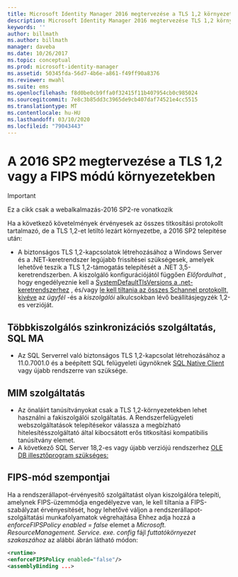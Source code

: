 ```yaml
---
title: Microsoft Identity Manager 2016 megtervezése a TLS 1,2 környezetben | Microsoft Docs
description: Microsoft Identity Manager 2016 megtervezése TLS 1,2 környezetben
keywords: ''
author: billmath
ms.author: billmath
manager: daveba
ms.date: 10/26/2017
ms.topic: conceptual
ms.prod: microsoft-identity-manager
ms.assetid: 50345fda-56d7-4b6e-a861-f49ff90a8376
ms.reviewer: mwahl
ms.suite: ems
ms.openlocfilehash: f8d0be0cb9ffa0f32415f11b407954cb0c985024
ms.sourcegitcommit: 7e8c3b85dd3c3965de9cb407daf74521e4cc5515
ms.translationtype: MT
ms.contentlocale: hu-HU
ms.lasthandoff: 03/10/2020
ms.locfileid: "79043443"
---
```

# <a name="planning-mim-2016-sp2-in-tls-12-or-fips-mode-environments"></a>A 2016 SP2 megtervezése a TLS 1,2 vagy a FIPS módú környezetekben


> [!IMPORTANT]
> Ez a cikk csak a webalkalmazás-2016 SP2-re vonatkozik

Ha a következő követelmények érvényesek az összes titkosítási protokollt tartalmazó, de a TLS 1,2-et letiltó lezárt környezetbe, a 2016 SP2 telepítése után:
- A biztonságos TLS 1,2-kapcsolatok létrehozásához a Windows Server és a .NET-keretrendszer legújabb frissítései szükségesek, amelyek lehetővé teszik a TLS 1,2-támogatás telepítését a .NET 3,5-keretrendszerben. A kiszolgáló konfigurációjától függően *Előfordulhat* , hogy engedélyeznie kell a [SystemDefaultTlsVersions a .net-keretrendszerhez](https://support.microsoft.com/help/3154520/support-for-tls-system-default-versions-included-in-the-net-framework) , és/vagy [le kell tiltania az összes Schannel protokollt, kivéve](https://docs.microsoft.com/windows-server/security/tls/tls-registry-settings) az *ügyfél* -és a *kiszolgálói* alkulcsokban lévő beállításjegyzék 1,2-es verzióját.

## <a name="mim-synchronization-service-sql-ma"></a>Többkiszolgálós szinkronizációs szolgáltatás, SQL MA

- Az SQL Serverrel való biztonságos TLS 1,2-kapcsolat létrehozásához a 11.0.7001.0 és a beépített SQL felügyeleti ügynöknek [SQL Native Client](https://www.microsoft.com/download/details.aspx?id=50402) vagy újabb rendszerre van szüksége.

## <a name="mim-service"></a>MIM szolgáltatás
- Az önaláírt tanúsítványokat csak a TLS 1,2-környezetekben lehet használni a fakiszolgálói szolgáltatás. A Rendszerfelügyeleti webszolgáltatások telepítésekor válassza a megbízható hitelesítésszolgáltató által kibocsátott erős titkosítási kompatibilis tanúsítvány elemet.
- A következő SQL Server 18,2-es vagy újabb verziójú rendszerhez [OLE DB illesztőprogram szükséges:](https://www.microsoft.com/download/details.aspx?id=56730)

## <a name="fips-mode-considerations"></a>FIPS-mód szempontjai

Ha a rendszerállapot-érvényesítő szolgáltatást olyan kiszolgálóra telepíti, amelynek FIPS-üzemmódja engedélyezve van, le kell tiltania a FIPS-szabályzat érvényesítését, hogy lehetővé váljon a rendszerállapot-szolgáltatási munkafolyamatok végrehajtása Ehhez adja hozzá a *enforceFIPSPolicy enabled = false* elemet a *Microsoft. ResourceManagement. Service. exe. config* fájl *futtatókörnyezet* *szakaszához* az alábbi ábrán látható módon:

```XML
<runtime>
<enforceFIPSPolicy enabled="false"/>
<assemblyBinding ...>
```    
